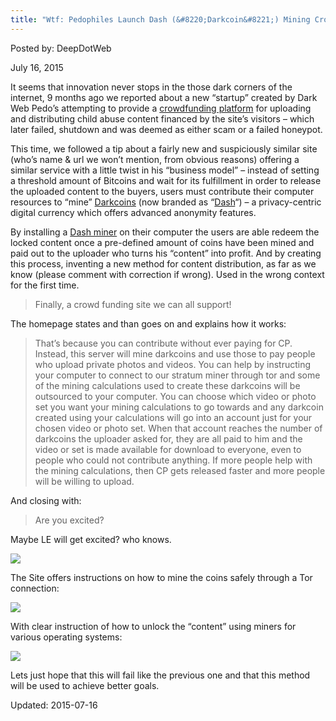 ```yaml
---
title: "Wtf: Pedophiles Launch Dash (&#8220;Darkcoin&#8221;) Mining Crowdfunding Platform"
---
```


Posted by: DeepDotWeb 

<span>July 16, 2015</span>

<p>It seems that innovation never stops in the those dark corners of the internet, 9 months ago we reported about a new &#8220;startup&#8221; created by Dark Web Pedo&#8217;s attempting to provide a <a href="/2014/11/09/as-drug-markets-are-seized-pedophiles-launch-a-crowdfunding-site/">crowdfunding platform</a> for uploading and distributing child abuse content financed by the site&#8217;s visitors &#8211; which later failed, shutdown and was deemed as either scam or a failed honeypot.</p>
<p>This time, we followed a tip about a fairly new and suspiciously similar site (who&#8217;s name &amp; url we won&#8217;t mention, from obvious reasons) offering a similar service with a little twist in his &#8220;business model&#8221; &#8211; instead of setting a threshold amount of Bitcoins and wait for its fulfillment in order to release the uploaded content to the buyers, users must contribute their computer resources to &#8220;mine&#8221; <a href="/?s=darkcoin">Darkcoins</a> (now branded as &#8220;<a href="https://www.dashpay.io/">Dash</a>&#8220;) &#8211; a privacy-centric digital currency which offers advanced anonymity features.</p>
<p>By installing a <a href="https://www.dashpay.io/mining/">Dash miner</a> on their computer the users are able redeem the locked content once a pre-defined amount of coins have been mined and paid out to the uploader who turns his &#8220;content&#8221; into profit. And by creating this process, inventing a new method for content distribution, as far as we know (please comment with correction if wrong). Used in the wrong context for the first time.</p>
<blockquote><p>Finally, a crowd funding site we can all support!</p></blockquote>
<p>The homepage states and than goes on and explains how it works:</p>
<blockquote><p>That&#8217;s because you can contribute without ever paying for CP. Instead, this server will mine darkcoins and use those to pay people who upload private photos and videos. You can help by instructing your computer to connect to our stratum miner through tor and some of the mining calculations used to create these darkcoins will be outsourced to your computer. You can choose which video or photo set you want your mining calculations to go towards and any darkcoin created using your calculations will go into an account just for your chosen video or photo set. When that account reaches the number of darkcoins the uploader asked for, they are all paid to him and the video or set is made available for download to everyone, even to people who could not contribute anything. If more people help with the mining calculations, then CP gets released faster and more people will be willing to upload.</p></blockquote>
<p>And closing with:</p>
<blockquote><p>Are you excited?</p></blockquote>
<p>Maybe LE will get excited? who knows.</p>

<img src="https://info-gir.github.io/deepdotweb/imgs/2015/07/open1.png">

<p>The Site offers instructions on how to mine the coins safely through a Tor connection:</p>

<img src="https://info-gir.github.io/deepdotweb/imgs/2015/07/safe3.png">

<p>With clear instruction of how to unlock the &#8220;content&#8221; using miners for various operating systems:</p>

<img src="https://info-gir.github.io/deepdotweb/imgs/2015/07/unlock1.png">

<p>Lets just hope that this will fail like the previous one and that this method will be used to achieve better goals.</p>

Updated: 2015-07-16

